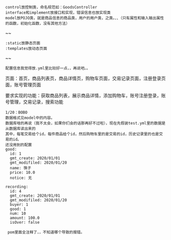     control放控制类，命名规范如：GoodsController
    interface和implement放接口和实现，错误信息也放实现类
    model放POJO类，就是商品信息的商品类，用户的用户类，之类。、、（只有属性和输入输出属性的函数，初始化函数，没有其他方法）

~~

    :static放静态页面
    :templates放动态页面

~~

    配置信息我觉得放.yml里比较好一点，，再说吧。。


页面：首页，商品列表页，商品详情页，购物车页面，交易记录页面，注册登录页面，账号管理页面

要求实现的功能：获取商品列表，展示商品详情，添加购物车，账号注册登录，账号管理，交易记录，搜索功能

    1/20：BOBO
    数据格式见model中的内容。
    数据库啥的再说（我不太会，如果你们会的话那再好不过啦），现在先假装test.yml里的数据是从数据库读出来的
    其中，每笔交易给个id，每件商品给个id，然后购物车里的是交易的id，历史记录里的也是交易的id。
    还没用到的配置
    good:
      id: 1
      gmt_create: 2020/01/01
      gmt_modifiled: 2020/01/20
      name: 筷子
      price: 10.0
      notice: 无
    
    recording:
      id: 4
      gmt_create: 2020/01/01
      gmt_modifiled: 2020/01/20
      buyer: 1
      good: 1
      num: 10
      amount: 100.0
      isOver: false
     
     pom里面全注释了，，不知道哪个导致的报错。
      
